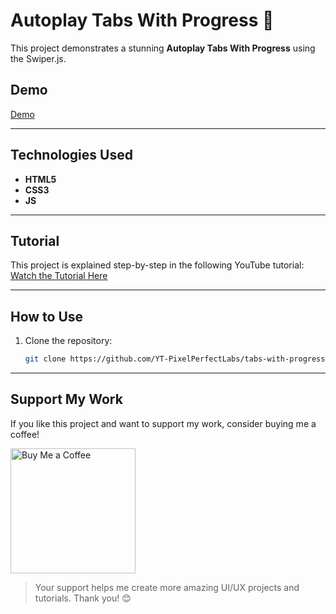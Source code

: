 # Autoplay Tabs With Progress 🎨

This project demonstrates a stunning **Autoplay Tabs With Progress** using the Swiper.js.

## Demo

[Demo](https://yt-pixelperfectlabs.github.io/tabs-with-progress/index.html)

---

## Technologies Used

- **HTML5**
- **CSS3**
- **JS**

---

## Tutorial

This project is explained step-by-step in the following YouTube tutorial:
[Watch the Tutorial Here](https://youtu.be/pVW3_5Pweqk)

---

## How to Use

1. Clone the repository:
   ```bash
   git clone https://github.com/YT-PixelPerfectLabs/tabs-with-progress.git


---

## Support My Work

If you like this project and want to support my work, consider buying me a coffee!

<a href="https://www.buymeacoffee.com/pixelperfectlabs">
  <img src="https://i.ibb.co/8sYMgd1/bmc-qr.png" alt="Buy Me a Coffee" height="200" width="200" />
</a>

> Your support helps me create more amazing UI/UX projects and tutorials. Thank you! 😊
